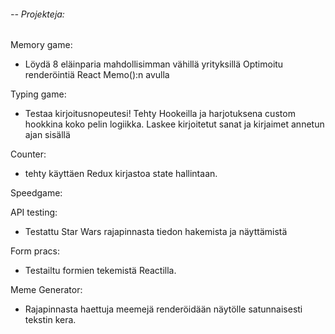 <h6>-- Projekteja:</h6>

Memory game: <br/>
 -  Löydä 8 eläinparia mahdollisimman vähillä yrityksillä
    Optimoitu renderöintiä React Memo():n avulla

Typing game: <br/>
 -  Testaa kirjoitusnopeutesi! Tehty Hookeilla ja harjotuksena custom hookkina koko pelin logiikka. Laskee kirjoitetut sanat ja kirjaimet annetun ajan sisällä

Counter: <br/>
 -  tehty käyttäen Redux kirjastoa state hallintaan.

Speedgame: <br/>

API testing: <br/>
 -  Testattu Star Wars rajapinnasta tiedon hakemista ja näyttämistä

Form pracs: <br/>
 -  Testailtu formien tekemistä Reactilla.

Meme Generator: <br/>
 -  Rajapinnasta haettuja meemejä renderöidään näytölle satunnaisesti tekstin kera.